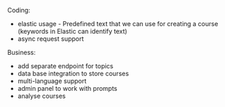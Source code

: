 Coding:
- elastic usage - Predefined text that we  can use for creating a course (keywords in Elastic can identify text)
- async request support

Business:
- add separate endpoint for topics
- data base integration to store courses
- multi-language support
- admin panel to work with prompts
- analyse courses